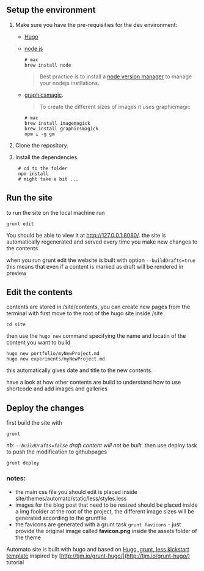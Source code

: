 ## Setup the environment
1. Make sure you have the pre-requisities for the dev environment:
   - [Hugo](https://gohugo.io/installation/)
   - [node js](https://nodejs.org/en/) 
     ```shell
     # mac
     brew install node
     ```
     > Best practice is to install a [node version manager](https://tecadmin.net/install-nvm-macos-with-homebrew/) to manage your nodejs instllations. 
   - [graphicsmagic](http://www.graphicsmagick.org/index.html).
   
      > To create the different sizes of images it uses graphicmagic
      
      ```shell
      # mac
      brew install imagemagick
      brew install graphicsmagick
      npm i -g gm
      ```

2. Clone the repository.
3. Install the dependencies. 
   ```shell
    # cd to the folder
    npm install
    # might take a bit ...
    ```
 
## Run the site
to run the site on the local machine run

```
grunt edit
```

You should be able to view it at http://127.0.0.1:8080/. the site is automatically regenerated and served every time you make new changes to the contents

when you run grunt edit the website is built with option  `--buildDrafts=true` this means that even if a content is marked as draft will be rendered in preview


## Edit the contents

contents are stored in /site/contents, you can create new pages from the terminal with
first move to the root of the hugo site inside /site

```
cd site
```
then use the `hugo new` command specifying the name and locatin of the content you want to build

```
hugo new portfolio/myNewProject.md
hugo new experiments/myNewProject.md
```
this automatically gives date and title to the new contents.

have a look at how other contents are build to understand how to use shortcode and add images and galleries

## Deploy the changes
first build the site with
```
grunt
```
_nb: `--buildDrafts=false` draft content will not be built._
then use deploy task to push the modification to githubpages
```
grunt deploy
```

### notes:
- the main css file you should edit is placed inside site/themes/automato/static/less/styles.less
- images for the blog post that need to be resized should be placed inside a img foolder at the root of the project, the different image sizes will be generated according to the gruntfile
- the favicons are generated with a grunt task `grunt favicons` - just provide the original image called **favicon.png** inside the assets folder of the theme 

Automato site is built with hugo and based on [Hugo, grunt, less kickstart template](https://github.com/lorenzoromagnoli/hugoGruntKickstart) inspired by [http://tjm.io/grunt-hugo/](http://tjm.io/grunt-hugo/) tutorial
